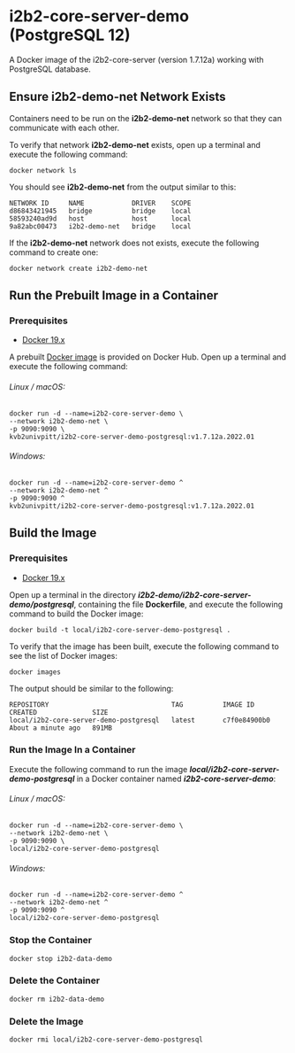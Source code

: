 # i2b2-core-server-demo (PostgreSQL 12)

A Docker image of the i2b2-core-server (version 1.7.12a) working with PostgreSQL database.

## Ensure i2b2-demo-net Network Exists

Containers need to be run on the **i2b2-demo-net** network so that they can communicate with each other.

To verify that network **i2b2-demo-net** exists, open up a terminal and execute the following command:

```
docker network ls
```

You should see **i2b2-demo-net** from the output similar to this:

```
NETWORK ID     NAME            DRIVER    SCOPE
d86843421945   bridge          bridge    local
58593240ad9d   host            host      local
9a82abc00473   i2b2-demo-net   bridge    local
```

If the **i2b2-demo-net** network does not exists, execute the following command to create one:

```
docker network create i2b2-demo-net
```

## Run the Prebuilt Image in a Container

### Prerequisites

- [Docker 19.x](https://docs.docker.com/get-docker/)

A prebuilt [Docker image](https://hub.docker.com/r/kvb2univpitt/i2b2-core-server-demo-postgresql) is provided on Docker Hub.  Open up a terminal and execute the following command:

###### Linux / macOS:

```
docker run -d --name=i2b2-core-server-demo \
--network i2b2-demo-net \
-p 9090:9090 \
kvb2univpitt/i2b2-core-server-demo-postgresql:v1.7.12a.2022.01
```

###### Windows:

```
docker run -d --name=i2b2-core-server-demo ^
--network i2b2-demo-net ^
-p 9090:9090 ^
kvb2univpitt/i2b2-core-server-demo-postgresql:v1.7.12a.2022.01
```

## Build the Image

### Prerequisites

- [Docker 19.x](https://docs.docker.com/get-docker/)

Open up a terminal in the directory ***i2b2-demo/i2b2-core-server-demo/postgresql***, containing the file **Dockerfile**, and execute the following command to build the Docker image:

```
docker build -t local/i2b2-core-server-demo-postgresql .
```

To verify that the image has been built, execute the following command to see the list of Docker images:

```
docker images
```

The output should be similar to the following:

```
REPOSITORY                               TAG          IMAGE ID       CREATED              SIZE
local/i2b2-core-server-demo-postgresql   latest       c7f0e84900b0   About a minute ago   891MB
```

### Run the Image In a Container

Execute the following command to run the image ***local/i2b2-core-server-demo-postgresql*** in a Docker container named ***i2b2-core-server-demo***:

###### Linux / macOS:

```
docker run -d --name=i2b2-core-server-demo \
--network i2b2-demo-net \
-p 9090:9090 \
local/i2b2-core-server-demo-postgresql
```

###### Windows:

```
docker run -d --name=i2b2-core-server-demo ^
--network i2b2-demo-net ^
-p 9090:9090 ^
local/i2b2-core-server-demo-postgresql
```

### Stop the Container

```
docker stop i2b2-data-demo
```

### Delete the Container

```
docker rm i2b2-data-demo
```

### Delete the Image

```
docker rmi local/i2b2-core-server-demo-postgresql
```
